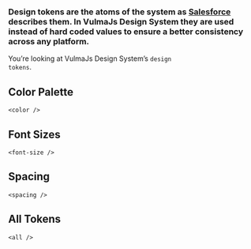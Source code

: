 ### Design tokens are the atoms of the system as [Salesforce](https://www.lightningdesignsystem.com/design-tokens/) describes them. In VulmaJs Design System they are used instead of hard coded values to ensure a better consistency across any platform.

You’re looking at VulmaJs Design System’s <code>design tokens</code>.

## Color Palette

```
<color />
```

## Font Sizes

```
<font-size />
```

## Spacing

```
<spacing />
```

## All Tokens

```
<all />
```

